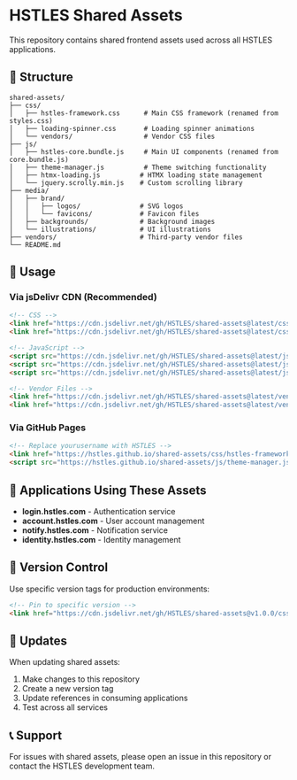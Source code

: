 # HSTLES Shared Assets

This repository contains shared frontend assets used across all HSTLES applications.

## 📁 Structure

```
shared-assets/
├── css/
│   ├── hstles-framework.css      # Main CSS framework (renamed from styles.css)
│   ├── loading-spinner.css       # Loading spinner animations
│   └── vendors/                  # Vendor CSS files
├── js/
│   ├── hstles-core.bundle.js     # Main UI components (renamed from core.bundle.js)
│   ├── theme-manager.js          # Theme switching functionality
│   ├── htmx-loading.js          # HTMX loading state management
│   └── jquery.scrolly.min.js    # Custom scrolling library
├── media/
│   ├── brand/
│   │   ├── logos/               # SVG logos
│   │   └── favicons/            # Favicon files
│   ├── backgrounds/             # Background images
│   └── illustrations/           # UI illustrations
├── vendors/                     # Third-party vendor files
└── README.md
```

## 🔗 Usage

### Via jsDelivr CDN (Recommended)

```html
<!-- CSS -->
<link href="https://cdn.jsdelivr.net/gh/HSTLES/shared-assets@latest/css/hstles-framework.css" rel="stylesheet"/>
<link href="https://cdn.jsdelivr.net/gh/HSTLES/shared-assets@latest/css/loading-spinner.css" rel="stylesheet"/>

<!-- JavaScript -->
<script src="https://cdn.jsdelivr.net/gh/HSTLES/shared-assets@latest/js/theme-manager.js"></script>
<script src="https://cdn.jsdelivr.net/gh/HSTLES/shared-assets@latest/js/htmx-loading.js"></script>
<script src="https://cdn.jsdelivr.net/gh/HSTLES/shared-assets@latest/js/hstles-core.bundle.js"></script>

<!-- Vendor Files -->
<link href="https://cdn.jsdelivr.net/gh/HSTLES/shared-assets@latest/vendors/keenicons/styles.bundle.css" rel="stylesheet"/>
<link href="https://cdn.jsdelivr.net/gh/HSTLES/shared-assets@latest/vendors/apexcharts/apexcharts.css" rel="stylesheet"/>
```

### Via GitHub Pages

```html
<!-- Replace yourusername with HSTLES -->
<link href="https://hstles.github.io/shared-assets/css/hstles-framework.css" rel="stylesheet"/>
<script src="https://hstles.github.io/shared-assets/js/theme-manager.js"></script>
```

## 🚀 Applications Using These Assets

- **login.hstles.com** - Authentication service
- **account.hstles.com** - User account management
- **notify.hstles.com** - Notification service
- **identity.hstles.com** - Identity management

## 📝 Version Control

Use specific version tags for production environments:

```html
<!-- Pin to specific version -->
<link href="https://cdn.jsdelivr.net/gh/HSTLES/shared-assets@v1.0.0/css/hstles-framework.css" rel="stylesheet"/>
```

## 🔄 Updates

When updating shared assets:

1. Make changes to this repository
2. Create a new version tag
3. Update references in consuming applications
4. Test across all services

## 📞 Support

For issues with shared assets, please open an issue in this repository or contact the HSTLES development team.
